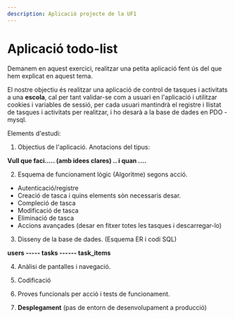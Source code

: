 ```yaml
---
description: Aplicació projecte de la UF1
---
```


# Aplicació todo-list

Demanem en aquest exercici, realitzar una petita aplicació fent ús del que hem explicat en aquest tema.

El nostre objectiu és realitzar una aplicació  de control de tasques i activitats a una **escola**, cal per tant validar-se com a usuari en l'aplicació i utilitzar cookies i variables de sessió, per cada usuari mantindrà el registre i llistat de tasques i activitats per realitzar, i ho desarà a la base de dades en PDO - mysql.

Elements d'estudi:

1. Objectius de l'aplicació. Anotacions del tipus:

**Vull que faci..... \(amb idees clares\)  .. i quan ....**

2. Esquema de funcionament lògic \(Algoritme\) segons acció.

* Autenticació/registre
* Creació de tasca i quins elements sòn necessaris desar.
* Compleció de tasca
* Modificació de tasca
* Eliminació de tasca
* Accions avançades \(desar en fitxer totes les tasques i descarregar-lo\)

3. Disseny de la base de dades. \(Esquema ER i codi SQL\)

**users  ----- tasks ------ task\_items**

4.  Anàlisi de pantalles i navegació.

5. Codificació

6. Proves  funcionals per acció i tests de funcionament.

7. **Desplegament** \(pas de entorn de desenvolupament a producció\)

